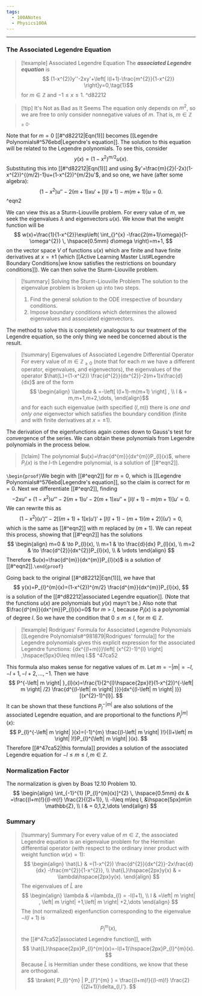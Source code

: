 ```yaml
---
tags:
  - 100ANotes
  - Physics100A
---
```

---
### The Associated Legendre Equation

> [!example] Associated Legendre Equation
> The ***associated Legendre equation*** is
> $$
> (1-x^{2})y''-2xy'+\left[ l(l+1)-\frac{m^{2}}{1-x^{2}} \right]y=0,\tag{1}$$
> for $m\in\mathbb{Z}$ and $-1\leq x\leq 1$. 
^d82212

> [!tip] It's Not as Bad as It Seems
> The equation only depends on $m^{2}$, so we are free to only consider nonnegative values of $m$. That is, $m\in\mathbb{Z}_{\geq 0}$.

Note that for $m=0$ [[#^d82212|Eqn(1)]] becomes [[Legendre Polynomials#^576ebd|Legendre's equation]]. The solution to this equation will be related to the Legendre polynomials. To see this, consider
$$
y(x)=(1-x^{2})^{m/2}u(x).
$$
Substituting this into [[#^d82212|Eqn(1)]] and using $y'=\frac{m}{2}(-2x)(1-x^{2})^{(m/2)-1}u+(1-x^{2})^{m/2}u'$, and so one, we have (after some algebra):
$$
(1-x^{2})u''-2(m+1)xu'+[l(l+1)-m(m+1)]u=0.
$$
^eqn2

We can view this as a Sturm-Liouville problem. For every value of $m$, we seek the eigenvalues $\lambda$ and eigenvectors $u(x)$. We know that the weight function will be
$$
w(x)=\frac{1}{1-x^{2}}\exp\left( \int_{}^{x} -\frac{2(m+1)\omega}{1-\omega^{2}} \, \hspace{0.5mm} d\omega  \right)=m+1,
$$
on the vector space $V$ of functions $u(x)$ which are finite and have finite derivatives at $x=\pm 1$ (which [[Active Learning Master List#Legendre Boundary Conditions|we know satisfies the restrictions on boundary conditions]]). We can then solve the Sturm-Liouville problem.

> [!summary] Solving the Sturm-Liouville Problem
> The solution to the eigenvalue problem is broken up into two steps.
> 1. Find the general solution to the ODE irrespective of boundary conditions.
> 2. Impose boundary conditions which determines the allowed eigenvalues and associated eigenvectors.

The method to solve this is completely analogous to our treatment of the Legendre equation, so the only thing we need be concerned about is the result.

> [!summary] Eigenvalues of Associated Legendre Differential Operator
> For every value of $m\in\mathbb{Z}_{\geq 0}$ (note that for each $m$ we have a different operator, eigenvalues, and eigenvectors), the eigenvalues of the operator $\hat{L}=(1-x^{2}) \frac{d^{2}}{dx^{2}}-2(m+1)x\frac{d}{dx}$ are of the form
> $$
> \begin{align}
> \lambda & =-\left[ l(l+1)-m(m+1) \right] , \\
> l & = m,m+1,m+2,\dots,
> \end{align}$$
> and for each such eigenvalue (with specified $(l,m)$) there is *one and only one* eigenvector which satisfies the boundary condition (finite and with finite derivatives at $x=\pm 1$).

The derivation of the eigenfunctions again comes down to Gauss's test for convergence of the series. We can obtain these polynomials from Legendre polynomials in the process below.

> [!claim]
> The polynomial $u(x)=\frac{d^{m}}{dx^{m}}P_{l}(x)$, where $P_{l}(x)$ is the $l$-th Legendre polynomial, is a solution of [[#^eqn2]].

`\begin{proof}`We begin with [[#^eqn2]] for $m=0$, which is [[Legendre Polynomials#^576ebd|Legendre's equation]], so the claim is correct for $m=0$. Next we differentiate [[#^eqn2]], finding
$$
-2xu''+(1-x^{2})u'''-2(m+1)u'-2(m+1)xu''+[l(l+1)-m(m+1)]u'=0.
$$
We can rewrite this as
$$
(1-x^{2})(u')''-2[(m+1)+1]x(u')'+[l(l+1)-(m+1)(m+2)](u')=0,
$$
which is the same as [[#^eqn2]] with $m$ replaced by $(m+1)$. We can repeat this process, showing that [[#^eqn2]] has the solutions
$$
\begin{align}
m=0 & \to P_{l}(x), \\
m=1 & \to \frac{d}{dx} P_{l}(x), \\
m=2 & \to \frac{d^{2}}{dx^{2}}P_{l}(x), \\
 & \vdots
\end{align}
$$
Therefore $u(x)=\frac{d^{m}}{dx^{m}}P_{l}(x)$ is a solution of [[#^eqn2]].`\end{proof}`

Going back to the original [[#^d82212|Eqn(1)]], we have that
$$
y(x)=P_{l}^{m}(x)=(1-x^{2})^{m/2} \frac{d^{m}}{dx^{m}}P_{l}(x),
$$
is a solution of the [[#^d82212|associated Legendre equation]]. (Note that the functions $u(x)$ are polynomials but $y(x)$ mayn't be.) Also note that $\frac{d^{m}}{dx^{m}}P_{l}(x)=0$ for $m>l$, because $P_{l}(x)$ is a polynomial of degree $l$. So we have the condition that $0\leq m\leq l$, for $m\in\mathbb{Z}$. 

> [!example] Rodrigues' Formula for Associated Legendre Polynomials
> [[Legendre Polynomials#^981879|Rodrigues' formula]] for the Legendre polynomials gives this explicit expression for the associated Legendre functions:
> [](Legendre%20Polynomials.md#^981879){dx^{(l+m)}}\left[ (x^{2}-1)^{l} \right] ,\hspace{5px}0\leq m\leq l.$$
^47ca52

This formula also makes sense for negative values of $m$. Let $m=-\left| m \right|=-l,-l+1,-l+2,\dots,-1$. Then we have
$$
P^{-\left| m \right| }_{l}(x)=\frac{1}{2^{l}\hspace{2px}l!}(1-x^{2})^{-\left| m \right| /2} \frac{d^{(l-\left| m \right| )}}{dx^{(l-\left| m \right| )}}[(x^{2}-1)^{l}].
$$
It can be shown that these functions $P_{l}^{-\left| m \right|}$ are also solutions of the associated Legendre equation, and are proportional to the functions $P_{l}^{\left| m \right|}(x)$:
$$
P_{l}^{-\left| m \right| }(x)=(-1)^{m} \frac{(l-\left| m \right| )!}{(l+\left| m \right| )!}P_{l}^{\left| m \right| }(x).
$$
Therefore [[#^47ca52|this formula]] provides a solution of the associated Legendre equation for $-l\leq m\leq l,m\in\mathbb{Z}$. 

### Normalization Factor

The normalization is given by Boas 12.10 Problem 10.
$$
\begin{align}
\int_{-1}^{1} [P_{l}^{m}(x)]^{2} \, \hspace{0.5mm} dx  & =\frac{(l+m)!}{(l-m)!} \frac{2}{(2l+1)}, \\
-l\leq m\leq l, &\hspace{5px}m\in \mathbb{Z}, \\
l & = 0,1,2,\dots
\end{align}
$$
### Summary

> [!summary] Summary
> For every value of $m\in\mathbb{Z}$, the associated Legendre equation is an eigenvalue problem for the Hermitian differential operator (with respect to the ordinary inner product with weight function $w(x)=1$):
> $$
> \begin{align}
> \hat{L} & =(1-x^{2}) \frac{d^{2}}{dx^{2}}-2x\frac{d}{dx} -\frac{m^{2}}{1-x^{2}}, \\
> \hat{L}\hspace{2px}y(x) & = \lambda\hspace{2px}y(x).
> \end{align}
> $$
> The eigenvalues of $\hat{L}$ are
> $$
> \begin{align}
> \lambda & =\lambda_{l} = -l(l+1), \\
> l & =\left| m \right| ,  \left| m \right| +1,\left| m \right| +2,\dots
> \end{align}
> $$
> The (not normalized) eigenfunction corresponding to the eigenvalue $-l(l+1)$ is
> $$
> P^{m}_{l}(x),
> $$
> the [[#^47ca52|associated Legendre function]], with 
> $$
> \hat{L}\hspace{2px}P_{l}^{m}(x)=-l(l+1)\hspace{2px}P_{l}^{m}(x).
> $$
> Because $\hat{L}$ is Hermitian under these conditions, we know that these are orthogonal.
> $$
> \braket{ P_{l}^{m} | P_{l'}^{m} } = \frac{(l+m)!}{(l-m)!} \frac{2}{(2l+1)}\delta_{l,l'}.
> $$
> 